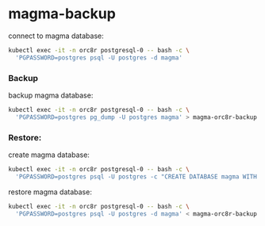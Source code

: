 # magma-backup

connect to magma database:
```bash
kubectl exec -it -n orc8r postgresql-0 -- bash -c \
  'PGPASSWORD=postgres psql -U postgres -d magma'
```

### Backup

backup magma database:
```bash
kubectl exec -it -n orc8r postgresql-0 -- bash -c \
  'PGPASSWORD=postgres pg_dump -U postgres magma' > magma-orc8r-backup.sql
```

### Restore:

create magma database:
```bash
kubectl exec -it -n orc8r postgresql-0 -- bash -c \
  'PGPASSWORD=postgres psql -U postgres -c "CREATE DATABASE magma WITH OWNER postgres;"'
```

restore magma database:
```bash
kubectl exec -it -n orc8r postgresql-0 -- bash -c \
  'PGPASSWORD=postgres psql -U postgres -d magma' < magma-orc8r-backup.sql
```

